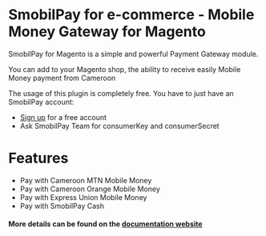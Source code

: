 # SmobilPay for e-commerce - Mobile Money Gateway for Magento

SmobilPay for Magento is a simple and powerful Payment Gateway module.

You can add to your Magento shop, the ability to receive easily Mobile Money payment from Cameroon


The usage of this plugin is completely free. You have to just have an SmobilPay account:
* [Sign up](https://enkap.cm/) for a free account
* Ask SmobilPay Team for consumerKey and consumerSecret


# Features

* Pay with Cameroon MTN Mobile Money
* Pay with Cameroon Orange Mobile Money
* Pay with Express Union Mobile Money
* Pay with SmobilPay Cash

#### More details can be found on the [documentation website](https://support.enkap.cm)

